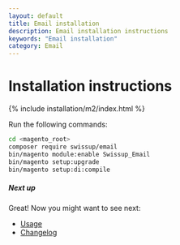 ```yaml
---
layout: default
title: Email installation
description: Email installation instructions
keywords: "Email installation"
category: Email
---
```


# Installation instructions

{% include installation/m2/index.html %}

Run the following commands:

```bash
cd <magento_root>
composer require swissup/email
bin/magento module:enable Swissup_Email
bin/magento setup:upgrade
bin/magento setup:di:compile
```

##### Next up

Great! Now you might want to see next:

- [Usage](/m2/extensions/email/usage/)
- [Changelog](/m2/extensions/email/changelog/)
